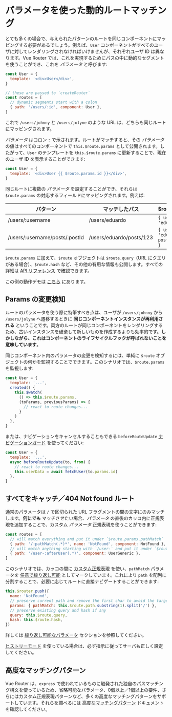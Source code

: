 # パラメータを使った動的ルートマッチング

<VueSchoolLink 
  href="https://vueschool.io/lessons/dynamic-routes"
  title="Learn about dynamic route matching with params"
/>

とても多くの場合で、与えられたパターンのルートを同じコンポーネントにマッピングする必要があるでしょう。例えば、`User` コンポーネントがすべてのユーザに対してレンダリングされなければいけませんが、それぞれユーザ ID は異なります。Vue Router では、これを実現するためにパスの中に動的なセグメントを使うことができ、これを _パラメータ_ と呼びます:

```js
const User = {
  template: '<div>User</div>',
}

// these are passed to `createRouter`
const routes = [
  // dynamic segments start with a colon
  { path: '/users/:id', component: User },
]
```

これで `/users/johnny` と `/users/jolyne` のような URL は、どちらも同じルートにマッピングされます。

_パラメータ_ はコロン `:` で示されます。ルートがマッチすると、その _パラメータ_ の値はすべてのコンポーネントで `this.$route.params` として公開されます。したがって、`User` のテンプレートを `this.$route.params` に更新することで、現在のユーザ ID を表示することができます:

```js
const User = {
  template: '<div>User {{ $route.params.id }}</div>',
}
```

同じルートに複数の _パラメータ_ を設定することができ、それらは `$route.params` の対応するフィールドにマッピングされます。例えば:

| パターン                        | マッチしたパス             | \$route.params                           |
| ------------------------------ | ------------------------ | ---------------------------------------- |
| /users/:username               | /users/eduardo           | `{ username: 'eduardo' }`                |
| /users/:username/posts/:postId | /users/eduardo/posts/123 | `{ username: 'eduardo', postId: '123' }` |

`$route.params` に加えて、`$route` オブジェクトは `$route.query`（URL にクエリがある場合）、`$route.hash` など、その他の有用な情報も公開します。すべての詳細は [API リファレンス](../../api/#routelocationnormalized) で確認できます。

この例の動作デモは [こちら](https://codesandbox.io/s/route-params-vue-router-examples-mlb14?from-embed&initialpath=%2Fusers%2Feduardo%2Fposts%2F1) にあります。

<!-- <iframe
  src="https://codesandbox.io/embed//route-params-vue-router-examples-mlb14?fontsize=14&theme=light&view=preview&initialpath=%2Fusers%2Feduardo%2Fposts%2F1"
  style="width:100%; height:500px; border:0; border-radius: 4px; overflow:hidden;"
  title="Route Params example"
  allow="accelerometer; ambient-light-sensor; camera; encrypted-media; geolocation; gyroscope; hid; microphone; midi; payment; usb; vr; xr-spatial-tracking"
  sandbox="allow-forms allow-modals allow-popups allow-presentation allow-same-origin allow-scripts"
></iframe> -->

## Params の変更検知

<VueSchoolLink 
  href="https://vueschool.io/lessons/reacting-to-param-changes"
  title="Learn how to react to param changes"
/>

ルートのパラメータを使う際に特筆すべき点は、ユーザが `/users/johnny` から `/users/jolyne` へ遷移するときに **同じコンポーネントインスタンスが再利用される** ということです。両方のルートが同じコンポーネントをレンダリングするため、古いインスタンスを破棄して新しいものを作成するよりも効率的です。**しかしながら、これはコンポーネントのライフサイクルフックが呼ばれないことを意味しています**。

同じコンポーネント内のパラメータの変更を検知するには、単純に `$route` オブジェクトの何かを監視することでできます。このシナリオでは、`$route.params` を監視します:

```js
const User = {
  template: '...',
  created() {
    this.$watch(
      () => this.$route.params,
      (toParams, previousParams) => {
        // react to route changes...
      }
    )
  },
}
```

または、ナビゲーションをキャンセルすることもできる `beforeRouteUpdate` [ナビゲーションガード](../advanced/navigation-guards.md) を使ってください:

```js
const User = {
  template: '...',
  async beforeRouteUpdate(to, from) {
    // react to route changes...
    this.userData = await fetchUser(to.params.id)
  },
}
```

## すべてをキャッチ／404 Not found ルート

<VueSchoolLink 
  href="https://vueschool.io/lessons/404-not-found-page"
  title="Learn how to make a catch all/404 not found route"
/>

通常のパラメータは `/` で区切られた URL フラグメントの間の文字にのみマッチします。**何にでも** マッチさせたい場合、_パラメータ_ の直後のカッコ内に正規表現を追加することで、カスタム _パラメータ_ 正規表現を使うことができます:

```js
const routes = [
  // will match everything and put it under `$route.params.pathMatch`
  { path: '/:pathMatch(.*)*', name: 'NotFound', component: NotFound },
  // will match anything starting with `/user-` and put it under `$route.params.afterUser`
  { path: '/user-:afterUser(.*)', component: UserGeneric },
]
```

このシナリオでは、カッコの間に [カスタム正規表現](./route-matching-syntax.md#custom-regexp-in-params) を使い、`pathMatch` パラメータを [任意で繰り返し可能](./route-matching-syntax.md#optional-parameters) としてマークしています。これにより `path` を配列に分割することで、必要に応じてルートに直接ナビゲートすることができます:

```js
this.$router.push({
  name: 'NotFound',
  // preserve current path and remove the first char to avoid the target URL starting with `//`
  params: { pathMatch: this.$route.path.substring(1).split('/') },
  // preserve existing query and hash if any
  query: this.$route.query,
  hash: this.$route.hash,
})
```

詳しくは [繰り返し可能なパラメータ](./route-matching-syntax.md#repeatable-params) セクションを参照してください。

[ヒストリーモード](./history-mode.md) を使っている場合は、必ず指示に従ってサーバも正しく設定してください。

## 高度なマッチングパターン

Vue Router は、`express` で使われているものに触発された独自のパスマッチング構文を使っているため、省略可能なパラメータ、0個以上／1個以上の要件、さらにはカスタム正規表現パターンなど、多くの高度なマッチングパターンをサポートしています。それらを調べるには [高度なマッチングパターン](./route-matching-syntax.md) ドキュメントを確認してください。
